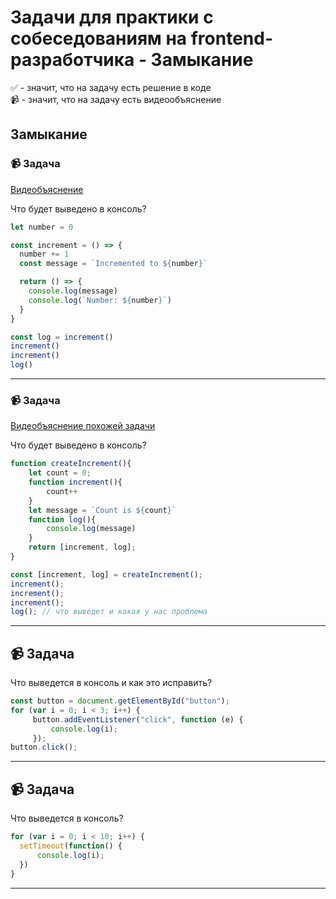 # Задачи для практики с собеседованиям на frontend-разработчика - Замыкание

✅ - значит, что на задачу есть решение в коде  
📹 - значит, что на задачу есть видеообъяснение

## Замыкание

### 📹 Задача
[Видеобъяснение](https://t.me/c/2062644132/983/1202)

Что будет выведено в консоль?

```ts
let number = 0

const increment = () => {
  number += 1
  const message = `Incremented to ${number}`

  return () => {
    console.log(message)
    console.log(`Number: ${number}`)
  }
}

const log = increment()
increment()
increment()
log()
```

 ---
 <!--  ------------------------------------------------------------------------------------------------------------------------------------------------------- -->


 ### 📹 Задача
[Видеобъяснение похожей задачи](https://t.me/c/2062644132/983/1202)

Что будет выведено в консоль?

```ts
function createIncrement(){
    let count = 0;
    function increment(){
        count++
    }
    let message = `Count is ${count}`
    function log(){
        console.log(message)
    }
    return [increment, log];
}

const [increment, log] = createIncrement();
increment();
increment();
increment();
log(); // что выведет и какая у нас проблема

```

 ---
 <!--  ------------------------------------------------------------------------------------------------------------------------------------------------------- -->


## 📹 Задача

 Что выведется в консоль и как это исправить?

```ts
const button = document.getElementById("button");
for (var i = 0; i < 3; i++) {
     button.addEventListener("click", function (e) {
         console.log(i);
     });
button.click();

```

 ---
 <!--  ------------------------------------------------------------------------------------------------------------------------------------------------------- -->


 ## 📹 Задача

 Что выведется в консоль?

```ts
for (var i = 0; i < 10; i++) {
  setTimeout(function() {
      console.log(i);
  })
}
```

 ---
 <!--  ------------------------------------------------------------------------------------------------------------------------------------------------------- -->
 
